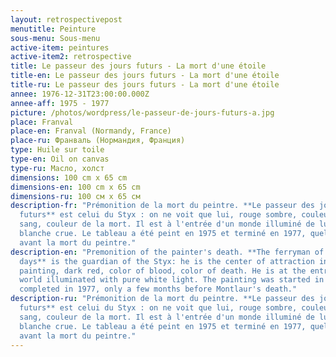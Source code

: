```yaml
---
layout: retrospectivepost
menutitle: Peinture
sous-menu: Sous-menu
active-item: peintures
active-item2: retrospective
title: Le passeur des jours futurs - La mort d'une étoile
title-en: Le passeur des jours futurs - La mort d'une étoile
title-ru: Le passeur des jours futurs - La mort d'une étoile
annee: 1976-12-31T23:00:00.000Z
annee-aff: 1975 - 1977
picture: /photos/wordpress/le-passeur-de-jours-futurs-a.jpg
place: Franval
place-en: Franval (Normandy, France)
place-ru: Франваль (Нормандия, Франция)
type: Huile sur toile
type-en: Oil on canvas
type-ru: Масло, холст
dimensions: 100 cm x 65 cm
dimensions-en: 100 cm x 65 cm
dimensions-ru: 100 см x 65 см
description-fr: "Prémonition de la mort du peintre. **Le passeur des jours
  futurs** est celui du Styx : on ne voit que lui, rouge sombre, couleur du
  sang, couleur de la mort. Il est à l'entrée d'un monde illuminé de lumière
  blanche crue. Le tableau a été peint en 1975 et terminé en 1977, quelques mois
  avant la mort du peintre."
description-en: "Premonition of the painter's death. **The ferryman of future
  days** is the guardian of the Styx: he is the center of attraction in this
  painting, dark red, color of blood, color of death. He is at the entrance of a
  world illuminated with pure white light. The painting was started in 1975 and
  completed in 1977, only a few months before Montlaur's death."
description-ru: "Prémonition de la mort du peintre. **Le passeur des jours
  futurs** est celui du Styx : on ne voit que lui, rouge sombre, couleur du
  sang, couleur de la mort. Il est à l'entrée d'un monde illuminé de lumière
  blanche crue. Le tableau a été peint en 1975 et terminé en 1977, quelques mois
  avant la mort du peintre."
---
```

